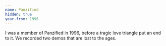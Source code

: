 ```yaml
---
name: Panzified
hidden: true
year-from: 1996
---
```


I was a member of Panzified in 1996, before a tragic love triangle put an end to it. We recorded two demos that are lost to the ages.